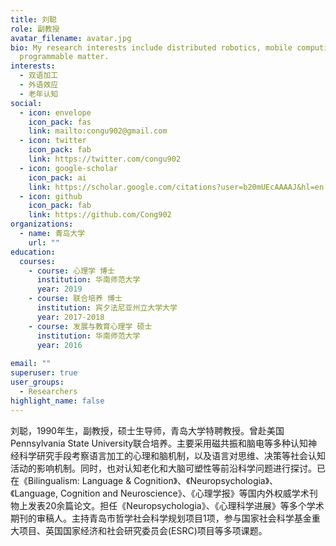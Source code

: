 ```yaml
---
title: 刘聪
role: 副教授
avatar_filename: avatar.jpg
bio: My research interests include distributed robotics, mobile computing and
  programmable matter.
interests:
  - 双语加工
  - 外语效应
  - 老年认知
social:
  - icon: envelope
    icon_pack: fas
    link: mailto:congu902@gmail.com
  - icon: twitter
    icon_pack: fab
    link: https://twitter.com/congu902
  - icon: google-scholar
    icon_pack: ai
    link: https://scholar.google.com/citations?user=b20mUEcAAAAJ&hl=en
  - icon: github
    icon_pack: fab
    link: https://github.com/Cong902
organizations:
  - name: 青岛大学
    url: ""
education:
  courses:
    - course: 心理学 博士
      institution: 华南师范大学
      year: 2019
    - course: 联合培养 博士
      institution: 宾夕法尼亚州立大学大学
      year: 2017-2018
    - course: 发展与教育心理学 硕士
      institution: 华南师范大学
      year: 2016
    
email: ""
superuser: true
user_groups:
  - Researchers
highlight_name: false
---
```


刘聪，1990年生，副教授，硕士生导师，青岛大学特聘教授。曾赴美国Pennsylvania State University联合培养。主要采用磁共振和脑电等多种认知神经科学研究手段考察语言加工的心理和脑机制，以及语言对思维、决策等社会认知活动的影响机制。同时，也对认知老化和大脑可塑性等前沿科学问题进行探讨。已在《Bilingualism: Language & Cognition》、《Neuropsychologia》、《Language, Cognition and Neuroscience》、《心理学报》等国内外权威学术刊物上发表20余篇论文。担任《Neuropsychologia》、《心理科学进展》等多个学术期刊的审稿人。主持青岛市哲学社会科学规划项目1项，参与国家社会科学基金重大项目、英国国家经济和社会研究委员会(ESRC)项目等多项课题。
